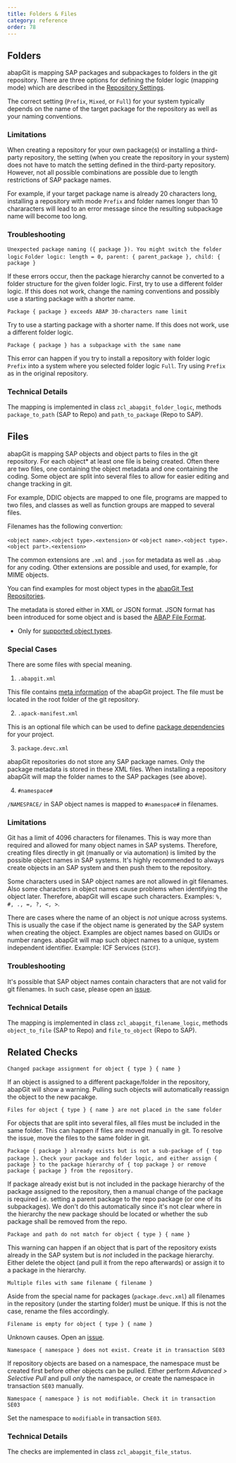 ```yaml
---
title: Folders & Files
category: reference
order: 78
---
```


## Folders

abapGit is mapping SAP packages and subpackages to folders in the git repository. There are three options for defining the folder logic (mapping mode) which 
are described in the [Repository Settings](settings-dot-abapgit.html#folder-logic).

The correct setting (`Prefix`, `Mixed`, or `Full`) for your system typically depends on the name of the target package for the repository as well as 
your naming conventions. 

### Limitations

When creating a repository for your own package(s) or installing a third-party repository, the setting (when you create the repository in your system) does not have to match the setting
defined in the third-party repository. However, not all possible combinations are possible due to length restrictions of SAP package names. 

For example, if your target package name is already 20 characters long, installing a repository with mode `Prefix` and folder names longer than 
10 chararacters will lead to an error message since the resulting subpackage name will become too long. 

### Troubleshooting

`Unexpected package naming ({ package }). You might switch the folder logic`
`Folder logic: length = 0, parent: { parent_package }, child: { package }`

If these errors occur, then the package hierarchy cannot be converted to a folder structure for the given folder logic. First, try to use a different 
folder logic. If this does not work, change the naming conventions and possibly use a starting package with a shorter name.

`Package { package } exceeds ABAP 30-characters name limit`

Try to use a starting package with a shorter name. If this does not work, use a different folder logic. 

`Package { package } has a subpackage with the same name`

This error can happen if you try to install a repository with folder logic `Prefix` into a system where you selected folder logic `Full`.
Try using `Prefix` as in the original repository.

### Technical Details

The mapping is implemented in class `zcl_abapgit_folder_logic`, methods `package_to_path` (SAP to Repo) and `path_to_package` (Repo to SAP).

## Files

abapGit is mapping SAP objects and object parts to files in the git repository. For each object* at least one file is being created. 
Often there are two files, one containing the object metadata and one containing the coding. Some object are split into several files
to allow for easier editing and change tracking in git.

For example, DDIC objects are mapped to one file, programs are mapped to two files, and classes as well as function groups are mapped to several files.

Filenames has the following convertion:

`<object name>.<object type>.<extension>` or `<object name>.<object type>.<object part>.<extension>` 

The common extensions are `.xml` and `.json` for metadata as well as `.abap` for any coding. Other extensions are possible and used,
for example, for MIME objects.

You can find examples for most object types in the [abapGit Test Repositories](https://github.com/abapGit-tests).

The metadata is stored either in XML or JSON format. JSON format has been introduced for some object and is based the 
[ABAP File Format](https://github.com/SAP/abap-file-formats).

* Only for [supported object types](ref-supported.html). 

### Special Cases

There are some files with special meaning.

1. `.abapgit.xml`

This file contains [meta information](settings-dot-abapgit.html) of the abapGit project. The file must be located in the root folder of the git repository.

2. `.apack-manifest.xml`

This is an optional file which can be used to define [package dependencies](ref-apack.html) for your project.

3. `package.devc.xml`

abapGit repositories do not store any SAP package names. Only the package metadata is stored in these XML files. When installing a repository
abapGit will map the folder names to the SAP packages (see above).

4. `#namespace#`

`/NAMESPACE/` in SAP object names is mapped to `#namespace#` in filenames.

### Limitations

Git has a limit of 4096 characters for filenames. This is way more than required and allowed for many object names in SAP systems. Therefore,
creating files directly in git (manually or via automation) is limited by the possible object names in SAP systems. It's highly recommended
to always create objects in an SAP system and then push them to the repository.

Some characters used in SAP object names are not allowed in git filenames. Also some characters in object names cause problems when identifying 
the object later. Therefore, abapGit will escape such characters. Examples: `%, #, ., =, ?, <, >`.

There are cases where the name of an object is *not* unique across systems. This is usually the case if the object name is generated by the
SAP system when creating the object. Examples are object names based on GUIDs or number ranges. abapGit will map such object names to a unique, 
system independent identifier. Example: ICF Services (`SICF`).

### Troubleshooting

It's possible that SAP object names contain characters that are not valid for git filenames. In such case, please open an 
[issue](https://github.com/sbcgua/ajson/issues).

### Technical Details

The mapping is implemented in class `zcl_abapgit_filename_logic`, methods `object_to_file` (SAP to Repo) and `file_to_object` (Repo to SAP).

## Related Checks

`Changed package assignment for object { type } { name }`

If an object is assigned to a different package/folder in the repository, abapGit will show a warning. Pulling such objects will automatically
reassign the object to the new pacakge.

`Files for object { type } { name } are not placed in the same folder`

For objects that are split into several files, all files must be included in the same folder. This can happen if files are moved manually in git.
To resolve the issue, move the files to the same folder in git.

`Package { package } already exists but is not a sub-package of { top package }.`
`Check your package and folder logic, and either assign { package } to the package hierarchy of { top package } or remove package { package } from the repository.`

If package already exist but is not included in the package hierarchy of the package assigned to the repository, then a manual change of the package
is required i.e. setting a parent package to the repo package (or one of its subpackages). We don't do this automatically since it's not clear where in the
hierarchy the new package should be located or whether the sub package shall be removed from the repo.

`Package and path do not match for object { type } { name }`

This warning can happen if an object that is part of the repository exists already in the SAP system but is *not* included in the package hierarchy. 
Either delete the object (and pull it from the repo afterwards) or assign it to a package in the hierarchy.

`Multiple files with same filename { filename }`

Aside from the special name for packages (`package.devc.xml`) all filenames in the repository (under the starting folder) must be unique. If this is
not the case, rename the files accordingly.

`Filename is empty for object { type } { name }`

Unknown causes. Open an [issue](https://github.com/sbcgua/ajson/issues).

`Namespace { namespace } does not exist. Create it in transaction SE03`

If repository objects are based on a namespace, the namespace must be created first before other objects can be pulled. Either perform 
*Advanced > Selective Pull* and pull *only* the namespace, or create the namespace in transaction `SE03` manually.

`Namespace { namespace } is not modifiable. Check it in transaction SE03`

Set the namespace to `modifiable` in transaction `SE03`.

### Technical Details

The checks are implemented in class `zcl_abapgit_file_status`.


